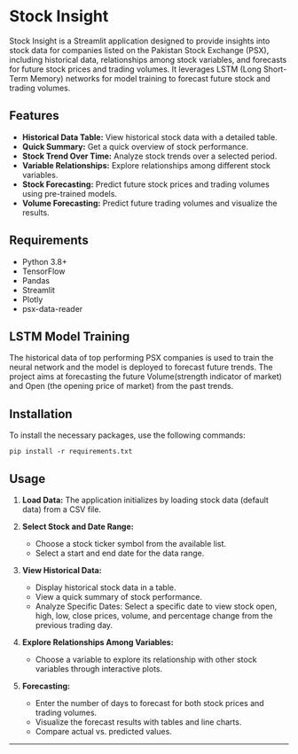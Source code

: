 # Stock Insight
Stock Insight is a Streamlit application designed to provide insights into stock data for companies listed on the Pakistan Stock Exchange (PSX), including historical data, relationships among stock variables, and forecasts for future stock prices and trading volumes. It leverages LSTM (Long Short-Term Memory) networks for model training to forecast future stock and trading volumes.

## Features
- **Historical Data Table:** View historical stock data with a detailed table.
- **Quick Summary:** Get a quick overview of stock performance.
- **Stock Trend Over Time:** Analyze stock trends over a selected period.
- **Variable Relationships:** Explore relationships among different stock variables.
- **Stock Forecasting:** Predict future stock prices and trading volumes using pre-trained models.
- **Volume Forecasting:** Predict future trading volumes and visualize the results.

## Requirements
- Python 3.8+
- TensorFlow
- Pandas
- Streamlit
- Plotly
- psx-data-reader

## LSTM Model Training
The historical data of top performing PSX companies is used to train the neural network and the model is deployed to forecast future trends. The project aims at forecasting the future Volume(strength indicator of market) and
Open (the opening price of market) from the past trends.

## Installation
To install the necessary packages, use the following commands:
```shell
pip install -r requirements.txt
```

## Usage
1. **Load Data:** The application initializes by loading stock data (default data) from a CSV file.

2. **Select Stock and Date Range:**
   - Choose a stock ticker symbol from the available list.
   - Select a start and end date for the data range.

3. **View Historical Data:**
   - Display historical stock data in a table.
   - View a quick summary of stock performance.
   - Analyze Specific Dates:
     Select a specific date to view stock open, high, low, close prices, volume, and percentage change from the previous trading day.

4. **Explore Relationships Among Variables:**
   - Choose a variable to explore its relationship with other stock variables through interactive plots.

5. **Forecasting:**
   - Enter the number of days to forecast for both stock prices and trading volumes.
   - Visualize the forecast results with tables and line charts.
   - Compare actual vs. predicted values.

---
